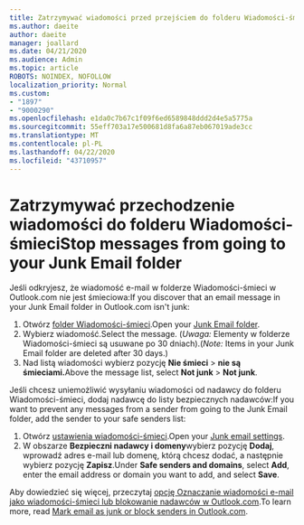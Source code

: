 ```yaml
---
title: Zatrzymywać wiadomości przed przejściem do folderu Wiadomości-śmieci w Outlook.com
ms.author: daeite
author: daeite
manager: joallard
ms.date: 04/21/2020
ms.audience: Admin
ms.topic: article
ROBOTS: NOINDEX, NOFOLLOW
localization_priority: Normal
ms.custom:
- "1897"
- "9000290"
ms.openlocfilehash: e1da0c7b67c1f09f6ed6589848ddd2d4e5a5775a
ms.sourcegitcommit: 55eff703a17e500681d8fa6a87eb067019ade3cc
ms.translationtype: MT
ms.contentlocale: pl-PL
ms.lasthandoff: 04/22/2020
ms.locfileid: "43710957"
---
```

# <a name="stop-messages-from-going-to-your-junk-email-folder"></a><span data-ttu-id="135f0-102">Zatrzymywać przechodzenie wiadomości do folderu Wiadomości-śmieci</span><span class="sxs-lookup"><span data-stu-id="135f0-102">Stop messages from going to your Junk Email folder</span></span>

<span data-ttu-id="135f0-103">Jeśli odkryjesz, że wiadomość e-mail w folderze Wiadomości-śmieci w Outlook.com nie jest śmieciowa:</span><span class="sxs-lookup"><span data-stu-id="135f0-103">If you discover that an email message in your Junk Email folder in Outlook.com isn't junk:</span></span>

1. <span data-ttu-id="135f0-104">Otwórz [folder Wiadomości-śmieci](https://outlook.live.com/mail/junkemail).</span><span class="sxs-lookup"><span data-stu-id="135f0-104">Open your [Junk Email folder](https://outlook.live.com/mail/junkemail).</span></span>
1. <span data-ttu-id="135f0-105">Wybierz wiadomość.</span><span class="sxs-lookup"><span data-stu-id="135f0-105">Select the message.</span></span> <span data-ttu-id="135f0-106">(*Uwaga:* Elementy w folderze Wiadomości-śmieci są usuwane po 30 dniach).</span><span class="sxs-lookup"><span data-stu-id="135f0-106">(*Note:* Items in your Junk Email folder are deleted after 30 days.)</span></span>
1. <span data-ttu-id="135f0-107">Nad listą wiadomości wybierz pozycję **Nie śmieci** > **nie są śmieciami.**</span><span class="sxs-lookup"><span data-stu-id="135f0-107">Above the message list, select **Not junk** > **Not junk**.</span></span>

<span data-ttu-id="135f0-108">Jeśli chcesz uniemożliwić wysyłaniu wiadomości od nadawcy do folderu Wiadomości-śmieci, dodaj nadawcę do listy bezpiecznych nadawców:</span><span class="sxs-lookup"><span data-stu-id="135f0-108">If you want to prevent any messages from a sender from going to the Junk Email folder, add the sender to your safe senders list:</span></span>

1. <span data-ttu-id="135f0-109">Otwórz [ustawienia wiadomości-śmieci](https://go.microsoft.com/fwlink/?linkid=2035804).</span><span class="sxs-lookup"><span data-stu-id="135f0-109">Open your [Junk email settings](https://go.microsoft.com/fwlink/?linkid=2035804).</span></span>
1. <span data-ttu-id="135f0-110">W obszarze **Bezpieczni nadawcy i domeny**wybierz pozycję **Dodaj**, wprowadź adres e-mail lub domenę, którą chcesz dodać, a następnie wybierz pozycję **Zapisz**.</span><span class="sxs-lookup"><span data-stu-id="135f0-110">Under **Safe senders and domains**, select **Add**, enter the email address or domain you want to add, and select **Save**.</span></span>

<span data-ttu-id="135f0-111">Aby dowiedzieć się więcej, przeczytaj [opcję Oznaczanie wiadomości e-mail jako wiadomości-śmieci lub blokowanie nadawców w Outlook.com](https://support.office.com/article/a3ece97b-82f8-4a5e-9ac3-e92fa6427ae4?wt.mc_id=Office_Outlook_com_Alchemy).</span><span class="sxs-lookup"><span data-stu-id="135f0-111">To learn more, read [Mark email as junk or block senders in Outlook.com](https://support.office.com/article/a3ece97b-82f8-4a5e-9ac3-e92fa6427ae4?wt.mc_id=Office_Outlook_com_Alchemy).</span></span>
